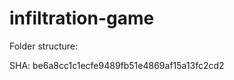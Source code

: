 infiltration-game
=================
Folder structure:

SHA: be6a8cc1c1ecfe9489fb51e4869af15a13fc2cd2
